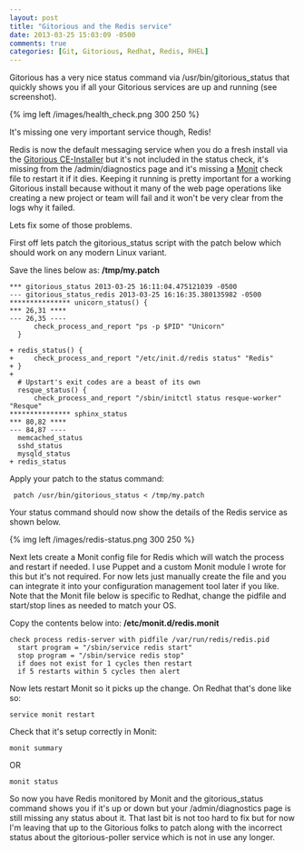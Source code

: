 ```yaml
---
layout: post
title: "Gitorious and the Redis service"
date: 2013-03-25 15:03:09 -0500
comments: true
categories: [Git, Gitorious, Redhat, Redis, RHEL]
---
```

Gitorious has a very nice status command via /usr/bin/gitorious_status that quickly shows you if all your Gitorious services are up and running (see screenshot).

{% img left /images/health_check.png 300 250 %}

It's missing one very important service though, Redis!

Redis is now the default messaging service when you do a fresh install via the [Gitorious CE-Installer](http://getgitorious.com/installer) but it's not included in the status check, it's missing from the /admin/diagnostics page and it's missing a [Monit](http://mmonit.com/monit/) check file to restart it if it dies. Keeping it running is pretty important for a working Gitorious install because without it many of the web page operations like creating a new project or team will fail and it won't be very clear from the logs why it failed.

Lets fix some of those problems.

First off lets patch the gitorious_status script with the patch below which should work on any modern Linux variant.

Save the lines below as: **/tmp/my.patch**

```
*** gitorious_status 2013-03-25 16:11:04.475121039 -0500
--- gitorious_status_redis 2013-03-25 16:16:35.380135982 -0500
*************** unicorn_status() {
*** 26,31 ****
--- 26,35 ----
      check_process_and_report "ps -p $PID" "Unicorn"
  }

+ redis_status() {
+     check_process_and_report "/etc/init.d/redis status" "Redis"
+ }
+
  # Upstart's exit codes are a beast of its own
  resque_status() {
      check_process_and_report "/sbin/initctl status resque-worker" "Resque"
*************** sphinx_status
*** 80,82 ****
--- 84,87 ----
  memcached_status
  sshd_status
  mysqld_status
+ redis_status

```

Apply your patch to the status command:

     patch /usr/bin/gitorious_status < /tmp/my.patch

Your status command should now show the details of the Redis service as shown below.

{% img left /images/redis-status.png 300 250 %}

Next lets create a Monit config file for Redis which will watch the process and restart if needed.
I use Puppet and a custom Monit module I wrote for this but it's not required.
For now lets just manually create the file and you can integrate it into your configuration management tool later if you like. Note that the Monit file below is specific to Redhat, change the pidfile and start/stop lines as needed to match your OS.

Copy the contents below into:
   **/etc/monit.d/redis.monit**

```
check process redis-server with pidfile /var/run/redis/redis.pid
  start program = "/sbin/service redis start"
  stop program = "/sbin/service redis stop"
  if does not exist for 1 cycles then restart
  if 5 restarts within 5 cycles then alert
```

Now lets restart Monit so it picks up the change.
On Redhat that's done like so:

    service monit restart

Check that it's setup correctly in Monit:

    monit summary

OR

    monit status

So now you have Redis monitored by Monit and the gitorious_status command shows you if it's up or down but your /admin/diagnostics page is still missing any status about it. That last bit is not too hard to fix but for now I'm leaving that up to the Gitorious folks to patch along with the incorrect status about the gitorious-poller service which is not in use any longer.

